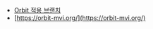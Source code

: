 * [Orbit 적용 브랜치](https://github.com/juaram2/Compose-MVI-sample/tree/feature/orbit)
* [https://orbit-mvi.org/](https://orbit-mvi.org/)

